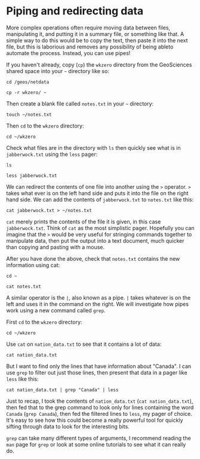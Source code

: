 # Piping and redirecting data

More complex operations often require moving data between files, manipulating it, and putting it in a summary file, or something like that. A simple way to do this would be to copy the text, then paste it into the next file, but this is laborious and removes any possibility of being ableto automate the process. Instead, you can use pipes!


If you haven't already, copy (`cp`) the `wkzero` directory from the GeoSciences shared space into your `~` directory like so:

```
cd /geos/netdata

cp -r wkzero/ ~
```

Then create a blank file called `notes.txt` in your `~` directory:

```
touch ~/notes.txt
```

Then `cd` to the `wkzero` directory:

```
cd ~/wkzero
```

Check what files are in the directory with `ls` then quickly see what is in `jabberwock.txt` using the `less` pager:

```
ls

less jabberwock.txt
```

We can redirect the contents of one file into another using the `>` operator. `>` takes what ever is on the left hand side and puts it into the file on the right hand side. We can add the contents of `jabberwock.txt` to `notes.txt` like this:

```
cat jabberwock.txt > ~/notes.txt
```

`cat` merely prints the contents of the file it is given, in this case `jabberwock.txt`. Think of `cat` as the most simplistic pager. Hopefully you can imagine that the `>` would be very useful for stringing commands together to manipulate data, then put the output into a text document, much quicker than copying and pasting with a mouse.

After you have done the above, check that `notes.txt` contains the new information using cat:

```
cd ~

cat notes.txt
```

A similar operator is the `|`, also known as a pipe. `|` takes whatever is on the left and uses it in the command on the right. We will investigate how pipes work using a new command called `grep`.

First `cd` to the `wkzero` directory:

```
cd ~/wkzero
```

Use `cat` on `nation_data.txt` to see that it contains a lot of data:

```
cat nation_data.txt
```

But I want to find only the lines that have information about "Canada". I can use `grep` to filter out just those lines, then present that data in a pager like `less` like this:

```
cat nation_data.txt | grep "Canada" | less
```

Just to recap, I took the contents of `nation_data.txt` (`cat nation_data.txt`), then fed that to the grep command to look only for lines containing the word `Canada` (`grep Canada`), then fed the filtered lines to `less`, my pager of choice. It's easy to see how this could become a really powerful tool for quickly sifting through data to look for the interesting bits.

`grep` can take many different types of arguments, I recommend reading the `man` page for `grep` or look at some online tutorials to see what it can really do.
